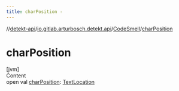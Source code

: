 ```yaml
---
title: charPosition -
---
```

//[detekt-api](../../index.md)/[io.gitlab.arturbosch.detekt.api](../index.md)/[CodeSmell](index.md)/[charPosition](char-position.md)



# charPosition  
[jvm]  
Content  
open val [charPosition](char-position.md): [TextLocation](../-text-location/index.md)  



